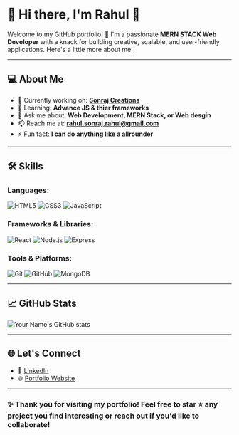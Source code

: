 # 🌟 Hi there, I'm Rahul 👋

Welcome to my GitHub portfolio! 🚀 I'm a passionate **MERN STACK Web Developer** with a knack for building creative, scalable, and user-friendly applications. Here's a little more about me:

---

## 💻 About Me
- 🔭 Currently working on: **[Sonraj Creations](https://www.instagram.com/sonrajcreations/)**
- 🌱 Learning: **Advance JS & thier frameworks**
- 💬 Ask me about: **Web Development, MERN Stack, or Web desgin**
- 📫 Reach me at: **[rahul.sonraj.rahul@gmail.com](mailto:rahul.sonraj.rahul@gmail.com)**
- ⚡ Fun fact: **I can do anything like a allrounder**

---

## 🛠️ Skills
### Languages:
![HTML5](https://img.shields.io/badge/HTML5-E34F26?style=for-the-badge&logo=html5&logoColor=white)
![CSS3](https://img.shields.io/badge/CSS3-1572B6?style=for-the-badge&logo=css3&logoColor=white)
![JavaScript](https://img.shields.io/badge/JavaScript-F7DF1E?style=for-the-badge&logo=javascript&logoColor=black)

### Frameworks & Libraries:
![React](https://img.shields.io/badge/React-20232A?style=for-the-badge&logo=react&logoColor=61DAFB)
![Node.js](https://img.shields.io/badge/Node.js-339933?style=for-the-badge&logo=node-dot-js&logoColor=white)
![Express](https://img.shields.io/badge/Express.js-404D59?style=for-the-badge)

### Tools & Platforms:
![Git](https://img.shields.io/badge/Git-F05032?style=for-the-badge&logo=git&logoColor=white)
![GitHub](https://img.shields.io/badge/GitHub-181717?style=for-the-badge&logo=github&logoColor=white)
![MongoDB](https://img.shields.io/badge/MongoDB-4EA94B?style=for-the-badge&logo=mongodb&logoColor=white)

---

## 📈 GitHub Stats
![Your Name's GitHub stats](https://github-readme-stats.vercel.app/api?username=yourusername&show_icons=true&theme=radical)

---

## 🌐 Let's Connect
- 💼 [LinkedIn](https://www.linkedin.com/in/webdev-rahul/)
- 🌐 [Portfolio Website](https://itsdevrahul.github.io/)

---

### ✨ Thank you for visiting my portfolio! Feel free to star ⭐ any project you find interesting or reach out if you'd like to collaborate!
